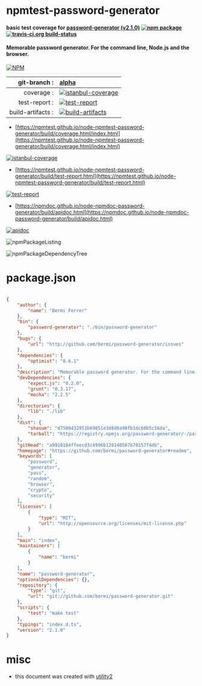 # npmtest-password-generator

#### basic test coverage for  [password-generator (v2.1.0)](https://github.com/bermi/password-generator#readme)  [![npm package](https://img.shields.io/npm/v/npmtest-password-generator.svg?style=flat-square)](https://www.npmjs.org/package/npmtest-password-generator) [![travis-ci.org build-status](https://api.travis-ci.org/npmtest/node-npmtest-password-generator.svg)](https://travis-ci.org/npmtest/node-npmtest-password-generator)

#### Memorable password generator. For the command line, Node.js and the browser.

[![NPM](https://nodei.co/npm/password-generator.png?downloads=true&downloadRank=true&stars=true)](https://www.npmjs.com/package/password-generator)

| git-branch : | [alpha](https://github.com/npmtest/node-npmtest-password-generator/tree/alpha)|
|--:|:--|
| coverage : | [![istanbul-coverage](https://npmtest.github.io/node-npmtest-password-generator/build/coverage.badge.svg)](https://npmtest.github.io/node-npmtest-password-generator/build/coverage.html/index.html)|
| test-report : | [![test-report](https://npmtest.github.io/node-npmtest-password-generator/build/test-report.badge.svg)](https://npmtest.github.io/node-npmtest-password-generator/build/test-report.html)|
| build-artifacts : | [![build-artifacts](https://npmtest.github.io/node-npmtest-password-generator/glyphicons_144_folder_open.png)](https://github.com/npmtest/node-npmtest-password-generator/tree/gh-pages/build)|

- [https://npmtest.github.io/node-npmtest-password-generator/build/coverage.html/index.html](https://npmtest.github.io/node-npmtest-password-generator/build/coverage.html/index.html)

[![istanbul-coverage](https://npmtest.github.io/node-npmtest-password-generator/build/screenCapture.buildCi.browser.%252Ftmp%252Fbuild%252Fcoverage.lib.html.png)](https://npmtest.github.io/node-npmtest-password-generator/build/coverage.html/index.html)

- [https://npmtest.github.io/node-npmtest-password-generator/build/test-report.html](https://npmtest.github.io/node-npmtest-password-generator/build/test-report.html)

[![test-report](https://npmtest.github.io/node-npmtest-password-generator/build/screenCapture.buildCi.browser.%252Ftmp%252Fbuild%252Ftest-report.html.png)](https://npmtest.github.io/node-npmtest-password-generator/build/test-report.html)

- [https://npmdoc.github.io/node-npmdoc-password-generator/build/apidoc.html](https://npmdoc.github.io/node-npmdoc-password-generator/build/apidoc.html)

[![apidoc](https://npmdoc.github.io/node-npmdoc-password-generator/build/screenCapture.buildCi.browser.%252Ftmp%252Fbuild%252Fapidoc.html.png)](https://npmdoc.github.io/node-npmdoc-password-generator/build/apidoc.html)

![npmPackageListing](https://npmtest.github.io/node-npmtest-password-generator/build/screenCapture.npmPackageListing.svg)

![npmPackageDependencyTree](https://npmtest.github.io/node-npmtest-password-generator/build/screenCapture.npmPackageDependencyTree.svg)



# package.json

```json

{
    "author": {
        "name": "Bermi Ferrer"
    },
    "bin": {
        "password-generator": "./bin/password-generator"
    },
    "bugs": {
        "url": "http://github.com/bermi/password-generator/issues"
    },
    "dependencies": {
        "optimist": "0.6.1"
    },
    "description": "Memorable password generator. For the command line, Node.js and the browser.",
    "devDependencies": {
        "expect.js": "0.2.0",
        "grunt": "0.3.17",
        "mocha": "2.2.5"
    },
    "directories": {
        "lib": "./lib"
    },
    "dist": {
        "shasum": "d7580432951b69851e3d8d0a98fb1dc60b5c56da",
        "tarball": "https://registry.npmjs.org/password-generator/-/password-generator-2.1.0.tgz"
    },
    "gitHead": "a9910184ffeecd3c4996b128140587b70157f4db",
    "homepage": "https://github.com/bermi/password-generator#readme",
    "keywords": [
        "password",
        "generator",
        "pass",
        "random",
        "browser",
        "crypto",
        "security"
    ],
    "licenses": [
        {
            "type": "MIT",
            "url": "http://opensource.org/licenses/mit-license.php"
        }
    ],
    "main": "index",
    "maintainers": [
        {
            "name": "bermi"
        }
    ],
    "name": "password-generator",
    "optionalDependencies": {},
    "repository": {
        "type": "git",
        "url": "git://github.com/bermi/password-generator.git"
    },
    "scripts": {
        "test": "make test"
    },
    "typings": "index.d.ts",
    "version": "2.1.0"
}
```



# misc
- this document was created with [utility2](https://github.com/kaizhu256/node-utility2)
